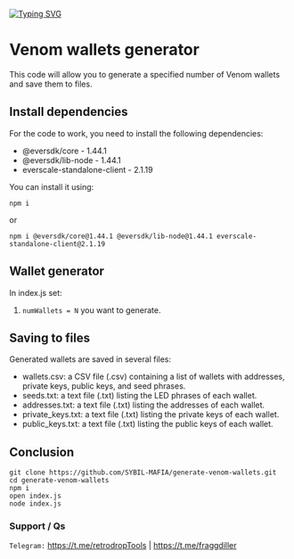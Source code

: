 [![Typing SVG](https://readme-typing-svg.demolab.com?font=Raleway&weight=500&size=50&duration=3000&pause=1000&color=20F700&center=true&vCenter=true&width=640&height=90&lines=Generate+Venom+Wallets)](https://git.io/typing-svg)

# Venom wallets generator

This code will allow you to generate a specified number of Venom wallets and save them to files.

## Install dependencies
For the code to work, you need to install the following dependencies:

- @eversdk/core - 1.44.1
- @eversdk/lib-node - 1.44.1
- everscale-standalone-client - 2.1.19

You can install it using:
```
npm i
```

or
```
npm i @eversdk/core@1.44.1 @eversdk/lib-node@1.44.1 everscale-standalone-client@2.1.19
```

## Wallet generator

In index.js set:
1. `numWallets = N` you want to generate.


## Saving to files

Generated wallets are saved in several files:

- wallets.csv: a CSV file (.csv) containing a list of wallets with addresses, private keys, public keys, and seed phrases.
- seeds.txt: a text file (.txt) listing the LED phrases of each wallet.
- addresses.txt: a text file (.txt) listing the addresses of each wallet.
- private_keys.txt: a text file (.txt) listing the private keys of each wallet.
- public_keys.txt: a text file (.txt) listing the public keys of each wallet.


## Conclusion
```
git clone https://github.com/SYBIL-MAFIA/generate-venom-wallets.git
cd generate-venom-wallets
npm i
open index.js
node index.js
```

### Support / Qs

`Telegram:` https://t.me/retrodropTools | https://t.me/fraggdiller
